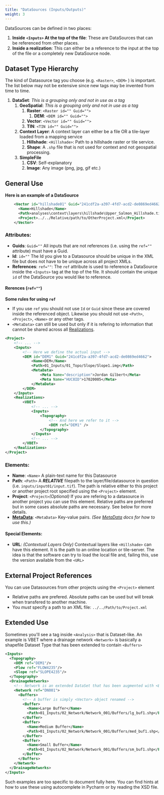 ```yaml
---
title: "DataSources (Inputs/Outputs)"
weight: 3
---
```


DataSources can be defined in two places: 

1. **Inside** **`<Inputs>` At the top of the file**: These are DataSources that can be referenced from other places.
2. **Inside a realization**: This can either be a reference to the input at the top of the file or a completely new DataSource node.


## Dataset Type Hierarchy

The kind of Datasource tag you choose (e.g. `<Raster>`, `<DEM>` ) is important. The list below may not be extensive since new tags may be invented from time to time. 

1. **DataSet**: *This is a grouping only and not in use as a tag*
   1. **GeoSpatial**: *This is a grouping only and not in use as a tag*
      1. **Raster**: `<Raster id="" Guid="">` 
         1. **DEM**:  `<DEM id="" Guid="">` 
      2. **Vector**:  `<Vector id="" Guid="">` 
      3. **TIN**:  `<TIN id="" Guid="">` 
   2. **Context Layer**: A context layer can either be a file OR a tile-layer loaded from a mapping service
      1. **Hillshade**: `<Hillshade>`: Path to a hillshade raster or tile service.
      2. **Shape**: A `.shp` file that is not used for context and not geospatial processing. 
   3. **SimpleFile**
      1. **CSV**: Self-explanatory
      2. **Image**: Any image (png, jpg, gif etc.)

## General Use

**Here is an example of a DataSource**

```xml
    <Vector id="hillshade01" Guid="241cdf2a-a397-4fd7-acd2-de0869ed4662">
      <Name>Hillshade</Name>
      <Path>analyses\context\layers\hillshade\Upper_Salmon_Hillshade.tif</Path>
      <Project>../../Relative/path/to/OtherProject.xml</Project>
    </Vector>
```

### Attributes:

* **Guids**: `Guid=""` All inputs that are not references (i.e. using the `ref=""` attribute) must have a Guid.
* **Id**: `id=""` The Id you give to a Datasource should be unique in the XML file but does not have to be unique across all project XMLs.
* **References**: `ref=""`: The `ref` attribute is used to reference a DataSource inside the `<Inputs>` tag at the top of the file. It should contain the unique `id` of the DataSource you would like to reference.

#### Rerences (`ref=""`)

**Some rules for using `ref`**

* If you use `ref` you should not use `Id` or `Guid` since these are covered inside the referenced object. Likewise you should not use `<Path>`, `<Project>`, `<Name>` or any other tags.
* `<MetaData>` can still be used but only if it is refering to information that cannot be shared across all [Realizations]().

``` xml
<Project>
    <!-- ... -->
    <Inputs>
      	<!-- Here we define the actual input -->
        <DEM id="DEM1" Guid="241cdf2a-a397-4fd7-acd2-de0869ed4662">
            <Name>DEM</Name>
            <Path>01_Inputs/01_Topo/Slope/Slope1.img</Path>
            <MetaData>
                <Meta Name="description">Jordan Gilbert</Meta>
                <Meta Name="HUC8ID">17020005</Meta>
            </MetaData>
        </DEM>
    </Inputs>
    <Realizations>
        <VBET>
            <!-- ... -->
            <Inputs>
                <Topography>
	                <!-- And here we refer to it -->
                    <DEM ref="DEM1" />
                </Topography>
            </Inputs>
            <!-- ... -->
        </VBET>
    </Realizations>
</Project>
```

### Elements:

* **Name**: `<Name>` A plain-text name for this Datasource
* **Path**: `<Path>` A ***RELATIVE*** filepath to the layer/file/datasource in question (i.e. `inputs/input01/input.tif`). The path is relative either to this project or another project root specified using the `<Project>` element. 
* **Project**: `<Project>`*(Optional)* If you are refering to a datasource in another project you can use this element. Relative paths are preferred but in some cases absolute paths are necessary. See below for more details.
* [**MetaData**](../metadata): `<MetaData>` Key-value pairs. *(See [MetaData](../metadata) docs for how to use this.)*

#### Special Elements:

* **URL**: *(Contextual Layers Only)* Contextual layers like `<Hillshade>` can have this element. It is the path to an online location or tile-server. The idea is that the software can try to load the local file and, failing this, use the version available from the `<URL>`

## External Project References

You can use Datasources from other projects using the `<Project>` element 

* Relative paths are prefered. Absolute paths can be used but will break when transfered to another machine.
* You *must* specify a path to an XML file: `../../Path/to/Project.xml`

## Extended Use

Sometimes you'll see a tag inside `<Analysis>` that is Dataset-like. An example is VBET where a drainage network `<Network>` is basically a shapefile Dataset Type that has been extended to contain `<Buffers>`

```xml
<Inputs>
  <Topography>
    <DEM ref="DEM1"/>
    <Flow ref="FLOW4235"/>
    <Slope ref="SLOPE4235"/>
  </Topography>
  <DrainageNetworks>
    <!-- Network is an extended DataSet that has been augmented with <Buffers> -->
    <Network ref="DN001">
      <Buffers>
		<!-- A buffer is simply <Vector> object renamed -->
        <Buffer>
          <Name>Large Buffer</Name>
          <Path>01_Inputs/02_Network/Network_001/Buffers/lg_buf1.shp</Path>
        </Buffer>
        <Buffer>
          <Name>Medium Buffer</Name>
          <Path>01_Inputs/02_Network/Network_001/Buffers/med_buf1.shp</Path>
        </Buffer>
        <Buffer>
          <Name>Small Buffer</Name>
          <Path>01_Inputs/02_Network/Network_001/Buffers/sm_buf1.shp</Path>
        </Buffer>
      </Buffers>
    </Network>
  </DrainageNetworks>
</Inputs>
```

Such examples are too specific to document fully here. You can find hints at how to use these using autocomplete in Pycharm or by reading the XSD file.